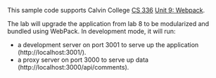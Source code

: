 This sample code supports Calvin College
[CS 336](https://cs.calvin.edu/courses/cs/336/kvlinden)
[Unit 9: Webpack](https://cs.calvin.edu/courses/cs/336/kvlinden/09webpack/index.html).

The lab will upgrade the application from lab 8 to be modularized and
bundled using WebPack. In development mode, it will run:
- a development server on port 3001 to serve up the application (http://localhost:3001/).
- a proxy server on port 3000 to serve up data (http://localhost:3000/api/comments).
